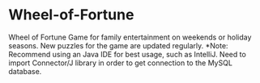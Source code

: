# Wheel-of-Fortune

Wheel of Fortune Game for family entertainment on weekends or holiday seasons. New puzzles for the game are updated regularly.
*Note: Recommend using an Java IDE for best usage, such as IntelliJ. Need to import Connector/J library in order to get connection to the MySQL database.
